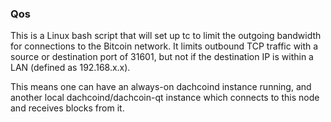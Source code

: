 ### Qos ###

This is a Linux bash script that will set up tc to limit the outgoing bandwidth for connections to the Bitcoin network. It limits outbound TCP traffic with a source or destination port of 31601, but not if the destination IP is within a LAN (defined as 192.168.x.x).

This means one can have an always-on dachcoind instance running, and another local dachcoind/dachcoin-qt instance which connects to this node and receives blocks from it.
